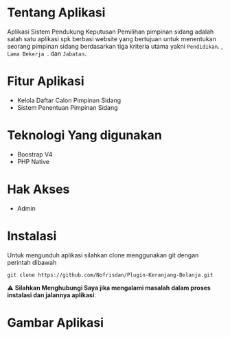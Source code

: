 # Tentang Aplikasi
Aplikasi Sistem Pendukung Keputusan Pemilihan pimpinan sidang adalah salah satu aplikasi spk berbasi website yang bertujuan untuk menentukan seorang
pimpinan sidang berdasarkan tiga kriteria utama yakni `Pendidikan`. , `Lama Bekerja `. dan `Jabatan`.

# Fitur Aplikasi
<ul>
<li>Kelola Daftar Calon Pimpinan Sidang</li>
<li>Sistem Penentuan Pimpinan Sidang</li>
</ul>

# Teknologi Yang digunakan
<ul>
<li>Boostrap V4</li>
<li>PHP Native</li>
</ul>

# Hak Akses 
<ul>
<li> Admin</li>

</ul>

# Instalasi
Untuk mengunduh aplikasi silahkan clone menggunakan git dengan perintah dibawah
```
git clone https://github.com/Nofrisdan/Plugin-Keranjang-Belanja.git
```

:warning: **Silahkan Menghubungi Saya jika mengalami masalah dalam proses instalasi dan jalannya aplikasi**:


# Gambar Aplikasi 



